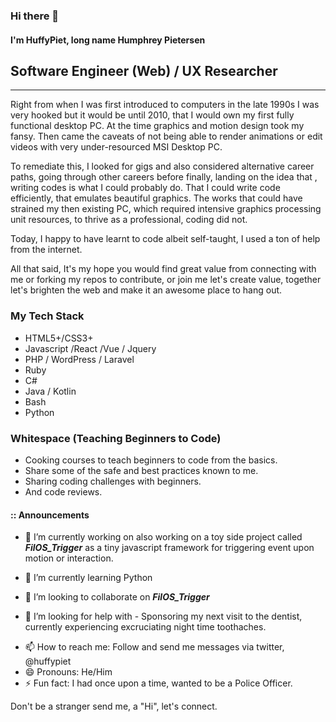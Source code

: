### Hi there 👋
#### I'm HuffyPiet, long name Humphrey Pietersen

## Software Engineer (Web) / UX Researcher
---

Right from when I was first introduced to computers in the late 1990s I was very hooked but it would be until 2010, that I would own my first fully functional desktop PC. At the time graphics and motion design took my fansy. Then came the caveats of not being able to render animations or edit videos with very under-resourced MSI Desktop PC. 

To remediate this, I looked for gigs and also considered alternative career paths, going through other careers before finally, landing on the idea that , writing codes is what I could probably do. That I could write code efficiently, that emulates beautiful graphics. The works that could have strained my then existing PC, which required intensive graphics processing unit resources, to thrive as a professional, coding did not.

Today, I happy to have learnt to code albeit self-taught, I used a ton of help from the internet.

All that said, It's my hope you would find great value from connecting with me or forking my repos to contribute, or join me let's create value, together let's brighten the web and make it an awesome place to hang out.

### My Tech Stack
- HTML5+/CSS3+
- Javascript /React /Vue / Jquery
 - PHP / WordPress / Laravel
 - Ruby
 - C#
 - Java / Kotlin
 - Bash
 - Python

### Whitespace (Teaching Beginners to Code)

- Cooking courses to teach beginners to code from the basics. 
- Share some of the safe and best practices known to me.
- Sharing coding challenges with beginners.
- And code reviews.

#### :: Announcements
- 🔭 I’m currently working on also working on a toy side project called ***_FilOS_Trigger_*** as a tiny javascript framework for triggering event upon motion or interaction.

- 🌱 I’m currently learning Python

- 👯 I’m looking to collaborate on ***_FilOS_Trigger_***
- 🤔 I’m looking for help with  - Sponsoring my next visit to the dentist, currently experiencing excruciating night time toothaches.

<!-- - 🤔 I’m looking for help with ... 
- 💬 Ask me about ...-->
- 📫 How to reach me: Follow and send me messages via twitter, @huffypiet
- 😄 Pronouns: He/Him
- ⚡ Fun fact: I had once upon a time, wanted to be a Police Officer.

Don't be a stranger send me, a "Hi", let's connect.

